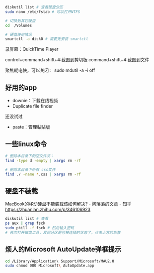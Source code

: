 

```bash
diskutil list # 查看硬盘分区
sudo nano /etc/fstab # 可以打开NTFS

# 切换到其它硬盘
cd  /Volumes

# 硬盘使用情况
smartctl -a disk0 # 需要先安装 smartctl
```

录屏幕：QuickTime Player

control+command+shift+4:截图到剪切板
command+shift+4:截图到文件


聚焦耗电快，可以关闭：
sudo mdutil -a -i off




## 好用的app

- downie：下载在线视频
- Duplicate file finder

还没试过
- paste：管理黏贴版



## 一些linux命令

```sh
# 删除本目录下的空文件夹：
find -type d -empty | xargs rm -rf

# 删除本目录下所有 css文件
find ./ -name *.css | xargs rm -rf
```

## 硬盘不装载

MacBook的移动硬盘不能装载该如何解决? - 陶落落的文章 - 知乎
https://zhuanlan.zhihu.com/p/346106923

```sh
diskutil list # 查看
ps aux | grep fsck
sudo pkill -f fsck # 然后输入密码
# 再次打开磁盘工具，发现分区是可被选择的状态了，点击上方的急救
```

## 烦人的Microsoft AutoUpdate弹框提示


```bash
cd /Library/Application\ Support/Microsoft/MAU2.0
sudo chmod 000 Microsoft\ AutoUpdate.app
```
